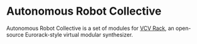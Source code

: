 # Autonomous Robot Collective

Autonomous Robot Collective is a set of modules for [VCV
Rack](https://github.com/VCVRack/Rack), an open-source Eurorack-style virtual
modular synthesizer.
